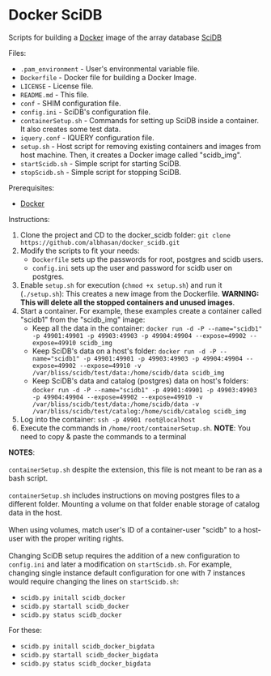 Docker SciDB
============

Scripts for building a <a href="http://www.docker.com/">Docker</a> image of the array database <a href="http://www.scidb.org/">SciDB</a> 

Files:
<ul>
<li><code>.pam_environment</code> - User's environmental variable file.</li>
<li><code>Dockerfile</code> - Docker file for building a Docker Image.</li>
<li><code>LICENSE</code> - License file.</li>
<li><code>README.md</code> - This file.</li>
<li><code>conf</code> - SHIM configuration file.</li>
<li><code>config.ini</code> - SciDB's configuration file.</li>
<li><code>containerSetup.sh</code> - Commands for setting up SciDB inside a container. It also creates some test data.</li>
<li><code>iquery.conf</code> - IQUERY configuration file.</li>
<li><code>setup.sh</code> - Host script for removing existing containers and images from host machine. Then, it creates a Docker image called "scidb_img".</li>
<li><code>startScidb.sh</code> - Simple script for starting SciDB.</li>
<li><code>stopScidb.sh</code> - Simple script for stopping SciDB.</li>
</ul>

Prerequisites:
<ul>
<li><a href="http://www.docker.com/">Docker</a></li>
</ul>

Instructions:

<ol>
<li>Clone the project and CD to the docker_scidb folder: <code>git clone https://github.com/albhasan/docker_scidb.git</code></li>
<li>Modify the scripts to fit your needs:
	<ul>
	<li><code>Dockerfile</code> sets up the passwords for root, postgres and scidb users.</li>
	<li><code>config.ini</code> sets up the user and password for scidb user on postgres.</li>
	</ul> 
</li>
<li>Enable <code>setup.sh</code> for execution (<code>chmod +x setup.sh</code>) and run it (<code>./setup.sh</code>): This creates a new image from the Dockerfile. <b>WARNING: This will delete all the stopped containers and unused images</b>.
<li>Start a container. For example, these examples create a container called "scidb1" from the "scidb_img" image:
	<ul>
	<li>Keep all the data in the container: <code>docker run -d -P --name="scidb1" -p 49901:49901 -p 49903:49903 -p 49904:49904 --expose=49902 --expose=49910 scidb_img</code></li>
	<li>Keep SciDB's data on a host's folder: <code>docker run -d -P --name="scidb1" -p 49901:49901 -p 49903:49903 -p 49904:49904 --expose=49902 --expose=49910 -v /var/bliss/scidb/test/data:/home/scidb/data scidb_img</code></li>
	<li>Keep SciDB's data and catalog (postgres) data on host's folders: <code>docker run -d -P --name="scidb1" -p 49901:49901 -p 49903:49903 -p 49904:49904 --expose=49902 --expose=49910 -v /var/bliss/scidb/test/data:/home/scidb/data -v /var/bliss/scidb/test/catalog:/home/scidb/catalog scidb_img</code></li>
	</ul>
</li>
<li>Log into the container: <code>ssh -p 49901 root@localhost</code></li>
<li>Execute the commands in <code>/home/root/containerSetup.sh</code>. <b>NOTE</b>: You need to copy & paste the commands to a terminal</li>
</ol> 

<b>NOTES</b>:
<br/>
<br/>
<code>containerSetup.sh</code> despite the extension, this file is not meant to be ran as a bash script.
<br/>
<br/>
<code>containerSetup.sh</code> includes instructions on moving postgres files to a different folder. Mounting a volume on that folder enable storage of catalog data in the host.
<br/>
<br/>
When using volumes, match user's ID of a container-user "scidb" to a host-user with the proper writing rights.
<br/>
<br/>
Changing SciDB setup requires the addition of a new configuration to <code>config.ini</code> and later a modification on <code>startScidb.sh</code>. For example, changing single instance default configuration for one with 7 instances would require changing the lines on <code>startScidb.sh</code>:
<ul>
<li><code>scidb.py initall scidb_docker</code></li>
<li><code>scidb.py startall scidb_docker</code></li>
<li><code>scidb.py status scidb_docker</code></li>
</ul>
For these:
<ul>
<li><code>scidb.py initall scidb_docker_bigdata</code></li>
<li><code>scidb.py startall scidb_docker_bigdata</code></li>
<li><code>scidb.py status scidb_docker_bigdata</code></li>
</ul>
